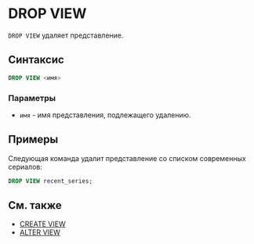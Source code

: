 # DROP VIEW

`DROP VIEW` удаляет представление.

## Синтаксис

```sql
DROP VIEW <имя>
```

### Параметры

* `имя` - имя представления, подлежащего удалению.

## Примеры

Следующая команда удалит представление со списком современных сериалов:

```sql
DROP VIEW recent_series;
```

## См. также

* [CREATE VIEW](create-view.md)
* [ALTER VIEW](alter-view.md)